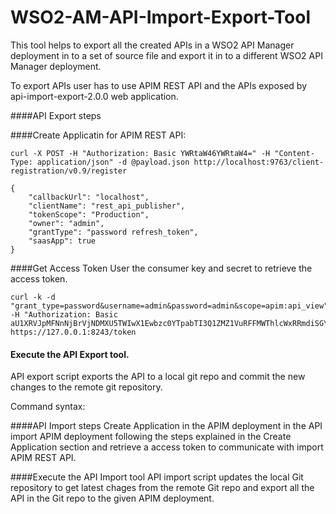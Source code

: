 # WSO2-AM-API-Import-Export-Tool

This tool helps to export all the created APIs in a WSO2 API Manager deployment in to a set of source file and export it in to a different WSO2 API Manager deployment.

To export APIs user has to use APIM REST API and the APIs exposed by api-import-export-2.0.0 web application.

####API Export steps

####Create Applicatin for APIM REST API:
```
curl -X POST -H "Authorization: Basic YWRtaW46YWRtaW4=" -H "Content-Type: application/json" -d @payload.json http://localhost:9763/client-registration/v0.9/register

{
    "callbackUrl": "localhost",
    "clientName": "rest_api_publisher",
    "tokenScope": "Production",
    "owner": "admin",
    "grantType": "password refresh_token",
    "saasApp": true
}
```

####Get Access Token
User the consumer key and secret to retrieve the access token.
```
curl -k -d "grant_type=password&username=admin&password=admin&scope=apim:api_view" -H "Authorization: Basic aU1XRVJpMFNnNjBrVjNDMXU5TWIwX1Ewbzc0YTpabTI3Q1ZMZ1VuRFFMWThlcWxRRmdiSGY4SWth" https://127.0.0.1:8243/token
```

#### Execute the API Export tool.
API export script exports the API to a local git repo and commit the new changes to the remote git repository.

Command syntax:


####API Import steps
Create Application in the APIM deployment in the API import APIM deployment following the steps explained in the Create Application section and retrieve a access token to communicate with import APIM REST API.

####Execute the API Import tool
API import script updates the local Git repository to get latest chages from the remote Git repo and export all the API in the Git repo to the given APIM deployment.

